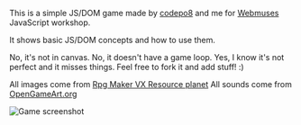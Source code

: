 This is a simple JS/DOM game made by [codepo8](https://github.com/codepo8) and me for [Webmuses](http://webmus.es/) JavaScript workshop.

It shows basic JS/DOM concepts and how to use them.

No, it's not in canvas. No, it doesn't have a game loop. Yes, I know it's not perfect and it misses things. Feel free to fork it and add stuff! :)

All images come from [Rpg Maker VX Resource planet](http://vxresource.wordpress.com/)
All sounds come from [OpenGameArt.org](http://opengameart.org/)

![Game screenshot](http://kaaes.github.com/simple-dom-game/game-preview.png)
